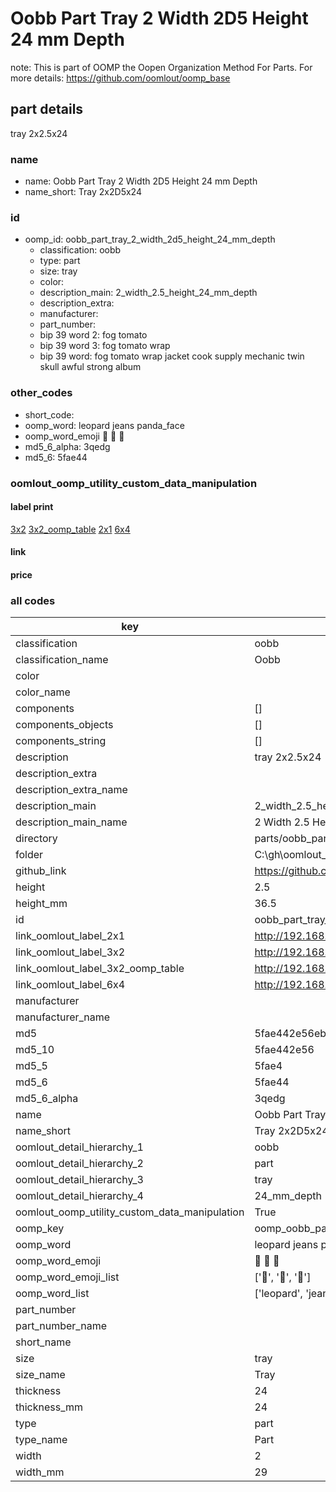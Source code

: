 # Oobb Part Tray 2 Width 2D5 Height 24 mm Depth  

note: This is part of OOMP the Oopen Organization Method For Parts. For more details: https://github.com/oomlout/oomp_base

##  part details
  



tray 2x2.5x24



### name
* name: Oobb Part Tray 2 Width 2D5 Height 24 mm Depth
* name_short: Tray 2x2D5x24 
### id
* oomp_id: oobb_part_tray_2_width_2d5_height_24_mm_depth
  * classification: oobb
  * type: part
  * size: tray
  * color: 
  * description_main: 2_width_2.5_height_24_mm_depth
  * description_extra: 
  * manufacturer: 
  * part_number: 
  * bip 39 word 2: fog tomato
  * bip 39 word 3: fog tomato wrap
  * bip 39 word: fog tomato wrap jacket cook supply mechanic twin skull awful strong album

### other_codes
* short_code: 
* oomp_word: leopard jeans panda_face
* oomp_word_emoji :leopard: :jeans: :panda_face:
* md5_6_alpha: 3qedg
* md5_6: 5fae44






### oomlout_oomp_utility_custom_data_manipulation
#### label print
[3x2](http://192.168.1.245:1112/?label=oomp%203qedg)
[3x2_oomp_table](http://192.168.1.108:1112/?label=oomp%203qedg)
[2x1](http://192.168.1.242:1112/?label=oomp%203qedg)
[6x4](http://192.168.1.55:1112/?label=oomp%203qedg)    

#### link

                              

#### price







### all codes 
| key | value |  
| --- | --- |  
| classification | oobb |  
| classification_name | Oobb |  
| color |  |  
| color_name |  |  
| components | [] |  
| components_objects | [] |  
| components_string | [] |  
| description | tray 2x2.5x24 |  
| description_extra |  |  
| description_extra_name |  |  
| description_main | 2_width_2.5_height_24_mm_depth |  
| description_main_name | 2 Width 2.5 Height 24 mm Depth |  
| directory | parts/oobb_part_tray_2_width_2d5_height_24_mm_depth |  
| folder | C:\gh\oomlout_oobb_version_4_generated_parts\parts\oobb_part_tray_2_width_2d5_height_24_mm_depth |  
| github_link | https://github.com/oomlout/oomlout_oomp_part_src/tree/main/parts/oobb_part_tray_2_width_2d5_height_24_mm_depth |  
| height | 2.5 |  
| height_mm | 36.5 |  
| id | oobb_part_tray_2_width_2d5_height_24_mm_depth |  
| link_oomlout_label_2x1 | http://192.168.1.242:1112/?label=oomp%203qedg |  
| link_oomlout_label_3x2 | http://192.168.1.245:1112/?label=oomp%203qedg |  
| link_oomlout_label_3x2_oomp_table | http://192.168.1.108:1112/?label=oomp%203qedg |  
| link_oomlout_label_6x4 | http://192.168.1.55:1112/?label=oomp%203qedg |  
| manufacturer |  |  
| manufacturer_name |  |  
| md5 | 5fae442e56eb71476717d771fc3902d2 |  
| md5_10 | 5fae442e56 |  
| md5_5 | 5fae4 |  
| md5_6 | 5fae44 |  
| md5_6_alpha | 3qedg |  
| name | Oobb Part Tray 2 Width 2D5 Height 24 mm Depth |  
| name_short | Tray 2x2D5x24  |  
| oomlout_detail_hierarchy_1 | oobb |  
| oomlout_detail_hierarchy_2 | part |  
| oomlout_detail_hierarchy_3 | tray |  
| oomlout_detail_hierarchy_4 | 24_mm_depth |  
| oomlout_oomp_utility_custom_data_manipulation | True |  
| oomp_key | oomp_oobb_part_tray_2_width_2d5_height_24_mm_depth |  
| oomp_word | leopard jeans panda_face |  
| oomp_word_emoji | :leopard: :jeans: :panda_face: |  
| oomp_word_emoji_list | [':leopard:', ':jeans:', ':panda_face:'] |  
| oomp_word_list | ['leopard', 'jeans', 'panda_face'] |  
| part_number |  |  
| part_number_name |  |  
| short_name |  |  
| size | tray |  
| size_name | Tray |  
| thickness | 24 |  
| thickness_mm | 24 |  
| type | part |  
| type_name | Part |  
| width | 2 |  
| width_mm | 29 |  
